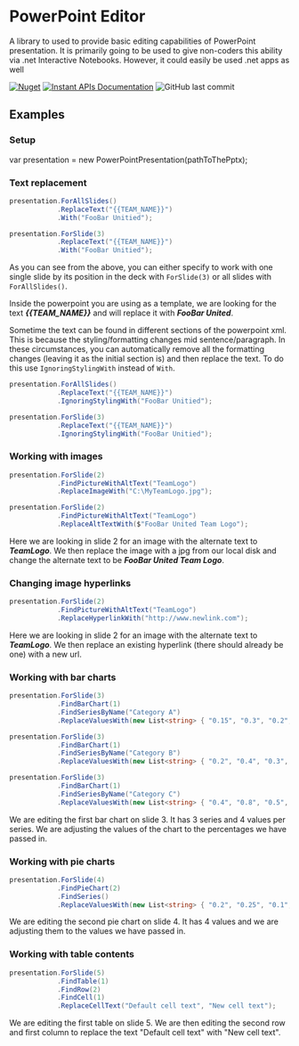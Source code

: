 # PowerPoint Editor
A library to used to provide basic editing capabilities of PowerPoint presentation. It is primarily going to be used to give non-coders this ability via .net Interactive Notebooks. However, it could easily be used .net apps as well

[![Nuget](https://img.shields.io/nuget/v/Fritz.InstantAPIs)](https://www.nuget.org/packages/CFXYZ.PowerPointEditorLib/)
[![Instant APIs Documentation](https://img.shields.io/badge/docs-ready!-blue)](https://github.com/cfelstead/PowerPointEditor)
![GitHub last commit](https://img.shields.io/github/last-commit/cfelstead/PowerPointEditor)

## Examples

### Setup

var presentation = new PowerPointPresentation(pathToThePptx);

### Text replacement

```csharp
presentation.ForAllSlides()
            .ReplaceText("{{TEAM_NAME}}")
            .With("FooBar Unitied");

presentation.ForSlide(3)
            .ReplaceText("{{TEAM_NAME}}")
            .With("FooBar Unitied");
```

As you can see from the above, you can either specify to work with one single slide by its position in the deck with `ForSlide(3)` or all slides with `ForAllSlides()`.

Inside the powerpoint you are using as a template, we are looking for the text ***{{TEAM_NAME}}*** and will replace it with ***FooBar United***.

Sometime the text can be found in different sections of the powerpoint xml. This is because the styling/formatting changes mid sentence/paragraph. In these circumstances, you can automatically remove all the formatting changes (leaving it as the initial section is) and then replace the text. To do this use `IgnoringStylingWith` instead of `With`.

```csharp
presentation.ForAllSlides()
            .ReplaceText("{{TEAM_NAME}}")
            .IgnoringStylingWith("FooBar Unitied");

presentation.ForSlide(3)
            .ReplaceText("{{TEAM_NAME}}")
            .IgnoringStylingWith("FooBar Unitied");
```

### Working with images

```csharp
presentation.ForSlide(2)
            .FindPictureWithAltText("TeamLogo")
            .ReplaceImageWith("C:\MyTeamLogo.jpg");

presentation.ForSlide(2)
            .FindPictureWithAltText("TeamLogo")
            .ReplaceAltTextWith($"FooBar United Team Logo");
```

Here we are looking in slide 2 for an image with the alternate text to ***TeamLogo***. We then replace the image with a jpg from our local disk and change the alternate text to be ***FooBar United Team Logo***.

### Changing image hyperlinks

```csharp
presentation.ForSlide(2)
            .FindPictureWithAltText("TeamLogo")
            .ReplaceHyperlinkWith("http://www.newlink.com");
```

Here we are looking in slide 2 for an image with the alternate text to ***TeamLogo***. We then replace an existing hyperlink (there should already be one) with a new url.

### Working with bar charts

```csharp
presentation.ForSlide(3)
            .FindBarChart(1)
            .FindSeriesByName("Category A")
            .ReplaceValuesWith(new List<string> { "0.15", "0.3", "0.2", "0.2" });

presentation.ForSlide(3)
            .FindBarChart(1)
            .FindSeriesByName("Category B")
            .ReplaceValuesWith(new List<string> { "0.2", "0.4", "0.3", "0.32" });

presentation.ForSlide(3)
            .FindBarChart(1)
            .FindSeriesByName("Category C")
            .ReplaceValuesWith(new List<string> { "0.4", "0.8", "0.5", "0.48" });
```

We are editing the first bar chart on slide 3. It has 3 series and 4 values per series. We are adjusting the values of the chart to the percentages we have passed in.

### Working with pie charts

```csharp
presentation.ForSlide(4)
            .FindPieChart(2)
            .FindSeries()
            .ReplaceValuesWith(new List<string> { "0.2", "0.25", "0.1", "0.45" });
```

We are editing the second pie chart on slide 4. It has 4 values and we are adjusting them to the values we have passed in.

### Working with table contents

```csharp
presentation.ForSlide(5)
            .FindTable(1)
            .FindRow(2)
            .FindCell(1)
            .ReplaceCellText("Default cell text", "New cell text");
```

We are editing the first table on slide 5. We are then editing the second row and first column to replace the text "Default cell text" with "New cell text".